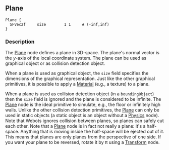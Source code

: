 ## Plane

```
Plane {
  SFVec2f     size        1 1     # (-inf,inf)
}
```

### Description

The [Plane](#plane) node defines a plane in 3D-space. The plane's normal vector
is the *y*-axis of the local coordinate system. The plane can be used as
graphical object or as collision detection object.

When a plane is used as graphical object, the `size` field specifies the
dimensions of the graphical representation. Just like the other graphical
primitives, it is possible to apply a [Material](material.md#material) (e.g., a
texture) to a plane.

When a plane is used as collision detection object (in a `boundingObject`) then
the `size` field is ignored and the plane is considered to be infinite. The
[Plane](#plane) node is the ideal primitive to simulate, e.g., the floor or
infinitely high walls. Unlike the other collision detection primitives, the
[Plane](#plane) can only be used in static objects (a static object is an object
without a [Physics](physics.md#physics) node). Note that Webots ignores
collision between planes, so planes can safely cut each other. Note that a
[Plane](#plane) node is in fact not really a plane: it's a half-space. Anything
that is moving inside the half-space will be ejected out of it. This means that
planes are only planes from the perspective of one side. If you want your plane
to be reversed, rotate it by π using a [Transform](transform.md#transform)
node.


